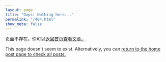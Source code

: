 ```yaml
---
layout: page
title: "Oops! Nothing here..."
permalink: "/404.html"
show_meta: false
---
```


页面不存在。你可以[返回首页查看文章。]({{site.url}}) 

This page doesn't seem to exist. Alternatively, you can [return to the home post page to check all posts.]({{site.url}})   
